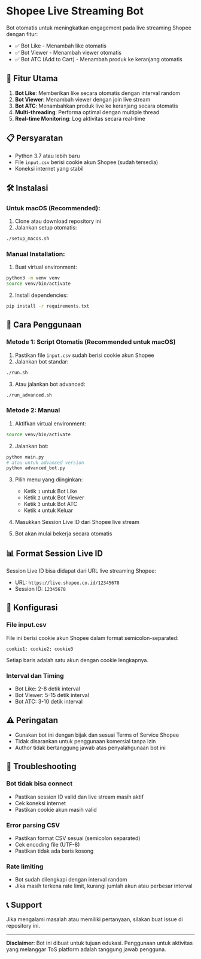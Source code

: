 # Shopee Live Streaming Bot

Bot otomatis untuk meningkatkan engagement pada live streaming Shopee dengan fitur:
- ✅ Bot Like - Menambah like otomatis
- ✅ Bot Viewer - Menambah viewer otomatis  
- ✅ Bot ATC (Add to Cart) - Menambah produk ke keranjang otomatis

## 🚀 Fitur Utama

1. **Bot Like**: Memberikan like secara otomatis dengan interval random
2. **Bot Viewer**: Menambah viewer dengan join live stream
3. **Bot ATC**: Menambahkan produk live ke keranjang secara otomatis
4. **Multi-threading**: Performa optimal dengan multiple thread
5. **Real-time Monitoring**: Log aktivitas secara real-time

## 📋 Persyaratan

- Python 3.7 atau lebih baru
- File `input.csv` berisi cookie akun Shopee (sudah tersedia)
- Koneksi internet yang stabil

## 🛠️ Instalasi

### Untuk macOS (Recommended):

1. Clone atau download repository ini
2. Jalankan setup otomatis:
```bash
./setup_macos.sh
```

### Manual Installation:

1. Buat virtual environment:
```bash
python3 -m venv venv
source venv/bin/activate
```

2. Install dependencies:
```bash
pip install -r requirements.txt
```

## 📝 Cara Penggunaan

### Metode 1: Script Otomatis (Recommended untuk macOS)

1. Pastikan file `input.csv` sudah berisi cookie akun Shopee
2. Jalankan bot standar:
```bash
./run.sh
```

3. Atau jalankan bot advanced:
```bash
./run_advanced.sh
```

### Metode 2: Manual

1. Aktifkan virtual environment:
```bash
source venv/bin/activate
```

2. Jalankan bot:
```bash
python main.py
# atau untuk advanced version
python advanced_bot.py
```

3. Pilih menu yang diinginkan:
   - Ketik `1` untuk Bot Like
   - Ketik `2` untuk Bot Viewer  
   - Ketik `3` untuk Bot ATC
   - Ketik `4` untuk Keluar

4. Masukkan Session Live ID dari Shopee live stream
5. Bot akan mulai bekerja secara otomatis

## 📊 Format Session Live ID

Session Live ID bisa didapat dari URL live streaming Shopee:
- URL: `https://live.shopee.co.id/12345678`
- Session ID: `12345678`

## 🔧 Konfigurasi

### File input.csv
File ini berisi cookie akun Shopee dalam format semicolon-separated:
```
cookie1; cookie2; cookie3
```

Setiap baris adalah satu akun dengan cookie lengkapnya.

### Interval dan Timing
- Bot Like: 2-8 detik interval
- Bot Viewer: 5-15 detik interval  
- Bot ATC: 3-10 detik interval

## ⚠️ Peringatan

- Gunakan bot ini dengan bijak dan sesuai Terms of Service Shopee
- Tidak disarankan untuk penggunaan komersial tanpa izin
- Author tidak bertanggung jawab atas penyalahgunaan bot ini

## 🐛 Troubleshooting

### Bot tidak bisa connect
- Pastikan session ID valid dan live stream masih aktif
- Cek koneksi internet
- Pastikan cookie akun masih valid

### Error parsing CSV
- Pastikan format CSV sesuai (semicolon separated)
- Cek encoding file (UTF-8)
- Pastikan tidak ada baris kosong

### Rate limiting
- Bot sudah dilengkapi dengan interval random
- Jika masih terkena rate limit, kurangi jumlah akun atau perbesar interval

## 📞 Support

Jika mengalami masalah atau memiliki pertanyaan, silakan buat issue di repository ini.

---
**Disclaimer**: Bot ini dibuat untuk tujuan edukasi. Penggunaan untuk aktivitas yang melanggar ToS platform adalah tanggung jawab pengguna.
